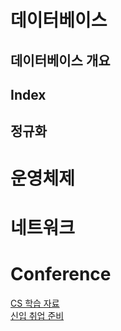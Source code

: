 # 데이터베이스
## 데이터베이스 개요
## Index
## 정규화
#

# 운영체제
#

# 네트워크
#

# Conference
[CS 학습 자료](https://github.com/JaeYeopHan/Interview_Question_for_Beginner)  
[신입 취업 준비](https://www.notion.so/Guide-b0c0d2c343f24ba5bb274e21630117b2#f31d028355474f3eba3c3039755fc9ee)
